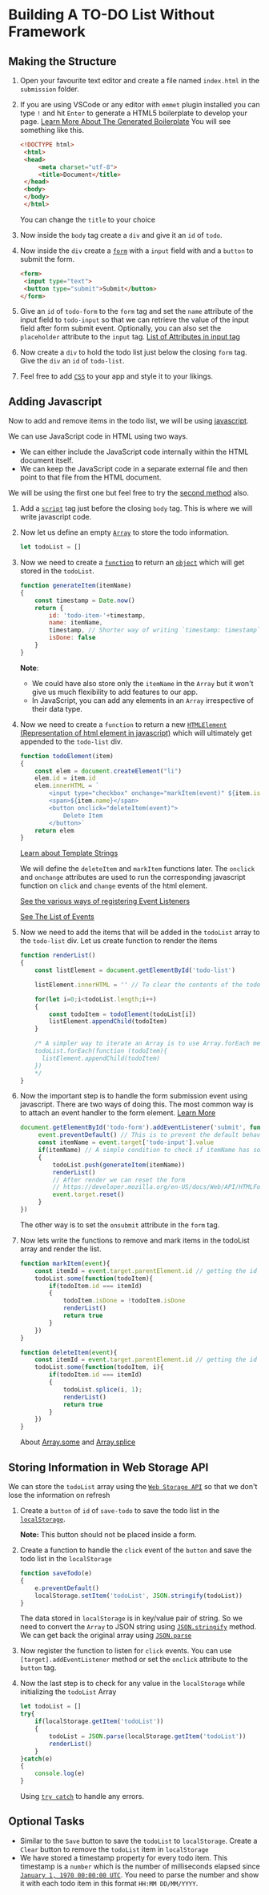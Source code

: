 # Building A TO-DO List Without Framework


## Making the Structure

1. Open your favourite text editor and create a file named `index.html` in the `submission` folder.

2. If you are using VSCode or any editor with `emmet` plugin installed you can type `!` and hit `Enter` to generate a HTML5 boilerplate to develop your page.
   [Learn More About The Generated Boilerplate](https://developer.mozilla.org/en-US/docs/Learn/Getting_started_with_the_web/HTML_basics#anatomy_of_an_html_document)
   You will see something like this.
   ```html
   <!DOCTYPE html>
    <html>
    <head>
        <meta charset="utf-8">
        <title>Document</title>
    </head>
    <body>
    </body>
    </html>
    ```
    You can change the `title` to your choice

3. Now inside the `body` tag create a `div` and give it an `id` of `todo`.

4. Now inside the `div` create a [`form`](https://developer.mozilla.org/en-US/docs/Web/HTML/Element/form) with a `input` field with and a `button` to submit the form.
   ```html
   <form>
    <input type="text">
    <button type="submit">Submit</button>
   </form>
   ```

5. Give an `id` of `todo-form` to the `form` tag and set the `name` attribute of the input field to `todo-input` so that we can retrieve the value of the input field after form submit event. Optionally, you can also set the `placeholder` attribute to the `input` tag.
    [List of Attributes in input tag](https://developer.mozilla.org/en-US/docs/Web/HTML/Element/input#htmlattrdefplaceholder)

6. Now create a `div` to hold the todo list just below the closing `form` tag. Give the `div` an `id` of `todo-list`.
   
7. Feel free to add [`CSS`](https://developer.mozilla.org/en-US/docs/Web/CSS) to your app and style it to your likings.


## Adding Javascript

Now to add and remove items in the todo list, we will be using [javascript](https://developer.mozilla.org/en-US/docs/Learn/Getting_started_with_the_web/JavaScript_basics).

We can use JavaScript code in HTML using two ways.
   - We can either include the JavaScript code internally within the HTML document itself.
   - We can keep the JavaScript code in a separate external file and then point to that file from the HTML document.

We will be using the first one but feel free to try the [second method](https://developer.mozilla.org/en-US/docs/Learn/HTML/Howto/Use_JavaScript_within_a_webpage#linking_an_external_script) also. 

1. Add a [`script`](https://developer.mozilla.org/en-US/docs/Web/HTML/Element/script) tag just before the closing `body` tag. This is where we will write javascript code.

2. Now let us define an empty [`Array`](https://developer.mozilla.org/en-US/docs/Web/JavaScript/Reference/Global_Objects/Array) to store the todo information.
    ```javascript
    let todoList = []
    ```

3. Now we need to create a [`function`](https://developer.mozilla.org/en-US/docs/Web/JavaScript/Guide/Functions) to return an [`object`](https://developer.mozilla.org/en-US/docs/Learn/JavaScript/Objects/Basics) which will get stored in the `todoList`.
   ```javascript 
   function generateItem(itemName)
   {
       const timestamp = Date.now()
       return {
           id: 'todo-item-'+timestamp,
           name: itemName,
           timestamp, // Shorter way of writing `timestamp: timestamp`
           isDone: false
       }
   }
   ```
    **Note**: 
    - We could have also store only the `itemName` in the `Array` but it won't give us much flexibility to add features to our app.
    - In JavaScript, you can add any elements in an `Array` irrespective of their data type.

4. Now we need to create a `function` to return a new [`HTMLElement` (Representation of html element in javascript)](https://developer.mozilla.org/en-US/docs/Web/API/HTMLElement) which will ultimately get appended to the `todo-list` div.
   
    ```javascript
    function todoElement(item)
    {
        const elem = document.createElement("li")
        elem.id = item.id
        elem.innerHTML = `
            <input type="checkbox" onchange="markItem(event)" ${item.isDone?'checked':''}/>
            <span>${item.name}</span>
            <button onclick="deleteItem(event)">
                Delete Item
            </button>`
        return elem
    }
    ```
    [Learn about Template Strings](https://developer.mozilla.org/en-US/docs/Web/JavaScript/Reference/Template_literals)
    
    We will define the `deleteItem` and `markItem` functions later. 
    The `onclick` and `onchange` attributes are used to run the corresponding javascript function on `click` and `change` events of the html element.

    [See the various ways of registering Event Listeners](https://developer.mozilla.org/en-US/docs/Web/API/Document_Object_Model/Events#dom_event_handler_list)

    [See The List of Events](https://developer.mozilla.org/en-US/docs/Web/Events#event_listing)

5. Now we need to add the items that will be added in the `todoList` array to the `todo-list` div. Let us create function to render the items
    ```javascript
    function renderList()
    {
        const listElement = document.getElementById('todo-list')

        listElement.innerHTML = '' // To clear the contents of the todo-list before re-rendering

        for(let i=0;i<todoList.length;i++)
        {
            const todoItem = todoElement(todoList[i])
            listElement.appendChild(todoItem)
        }

        /* A simpler way to iterate an Array is to use Array.forEach method
        todoList.forEach(function (todoItem){
          listElement.appendChild(todoItem)  
        })
        */
    }
    ```


6. Now the important step is to handle the form submission event using javascript. There are two ways of doing this. The most common way is to attach an event handler to the form element. [Learn More](https://developer.mozilla.org/en-US/docs/Web/API/EventTarget/addEventListener) 
   ```javascript
   document.getElementById('todo-form').addEventListener('submit', function(event) {
        event.preventDefault() // This is to prevent the default behaviour of form submit event
        const itemName = event.target['todo-input'].value
        if(itemName) // A simple condition to check if itemName has some value or not
        {
            todoList.push(generateItem(itemName))
            renderList()
            // After render we can reset the form
            // https://developer.mozilla.org/en-US/docs/Web/API/HTMLFormElement#methods
            event.target.reset()
        }
   })
   ```
   The other way is to set the `onsubmit` attribute in the `form` tag.

7. Now lets write the functions to remove and mark items in the todoList array and render the list.
    ```javascript
    function markItem(event){
        const itemId = event.target.parentElement.id // getting the id of the parent element to search in the array
        todoList.some(function(todoItem){
            if(todoItem.id === itemId)
            {
                todoItem.isDone = !todoItem.isDone
                renderList()
                return true
            }
        })
    }

    function deleteItem(event){
        const itemId = event.target.parentElement.id // getting the id of the parent element to search in the array
        todoList.some(function(todoItem, i){
            if(todoItem.id === itemId)
            {
                todoList.splice(i, 1);
                renderList()
                return true
            }
        })
    }
    ```
    About [Array.some](https://developer.mozilla.org/en-US/docs/Web/JavaScript/Reference/Global_Objects/Array/some) and 
    [Array.splice](https://developer.mozilla.org/en-US/docs/Web/JavaScript/Reference/Global_Objects/Array/splice)


## Storing Information in Web Storage API
We can store the `todoList` array using the [`Web Storage API`](`https://developer.mozilla.org/en-US/docs/Web/API/Web_Storage_API`) so that we don't lose the information on refresh
1. Create a `button` of `id` of `save-todo` to save the todo list in the [`localStorage`](https://developer.mozilla.org/en-US/docs/Web/API/Window/localStorage). 
   
   **Note:** This button should not be placed inside a form.

2. Create a function to handle the `click` event of the `button` and save the todo list in the `localStorage`
    ```javascript
    function saveTodo(e)
    {
        e.preventDefault()
        localStorage.setItem('todoList', JSON.stringify(todoList))
    }
    ```
    The data stored in `localStorage` is in key/value pair of string. So we need to convert the `Array` to JSON string using [`JSON.stringify`](https://developer.mozilla.org/en-US/docs/Web/JavaScript/Reference/Global_Objects/JSON/stringify) method. We can get back the original array using [`JSON.parse`](https://developer.mozilla.org/en-US/docs/Web/JavaScript/Reference/Global_Objects/JSON/parse)

3. Now register the function to listen for `click` events. You can use `[target].addEventListener` method or set the `onclick` attribute to the `button` tag.

4. Now the last step is to check for any value in the `localStorage` while initializing the `todoList` Array
    ```javascript
    let todoList = []   
    try{
        if(localStorage.getItem('todoList'))
        {
            todoList = JSON.parse(localStorage.getItem('todoList'))
            renderList()
        }
    }catch(e)
    {
        console.log(e)
    }
    ```
    Using [`try catch`](https://developer.mozilla.org/en-US/docs/Web/JavaScript/Reference/Statements/try...catch) to handle any errors.

## Optional Tasks
   - Similar to the `Save` button to save the `todoList` to `localStorage`. Create a `Clear` button to remove the `todoList` item in `localStorage`
   - We have stored a timestamp property for every todo item. This timestamp is a `number` which is the number of milliseconds elapsed since [`January 1, 1970 00:00:00 UTC`](https://en.wikipedia.org/wiki/Unix_time). You need to parse the number and show it with each todo item in this format `HH:MM DD/MM/YYYY`.
